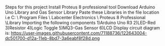 Steps for this project
Install Proteus 8 professional tool
Download Arduino Uno Library and Gas Sensor Library
Paste these Libraries in the file location i.e C: \ Program Files \ Labcenter Electronics \ Proteus 8 Professional \Library
Importing the following components
        1)Arduino Uno R3
        2)LED-Red
        3)Resistor
        4)Logic Toggle
        5)MQ3-Gas Sensor
        6)LCD Display
circuit diagram is: https://user-images.githubusercontent.com/71188736/122643004-dc501700-d12a-11eb-8bd7-3a6eabf8f28d.png
